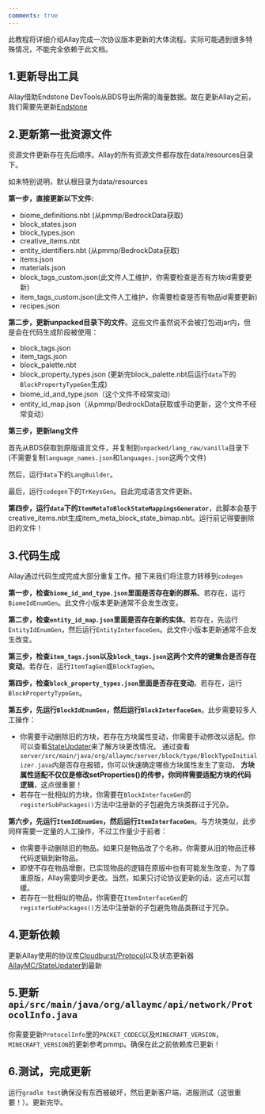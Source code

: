 ```yaml
---
comments: true
---
```


此教程将详细介绍Allay完成一次协议版本更新的大体流程。实际可能遇到很多特殊情况，不能完全依赖于此文档。

## 1.更新导出工具

Allay借助Endstone DevTools从BDS导出所需的海量数据。故在更新Allay之前，我们需要先更新[Endstone](https://github.com/EndstoneMC/endstone)

## 2.更新第一批资源文件

资源文件更新存在先后顺序。Allay的所有资源文件都存放在data/resources目录下。

如未特别说明，默认根目录为data/resources

**第一步，直接更新以下文件:**

- biome_definitions.nbt (从pmmp/BedrockData获取)
- block_states.json
- block_types.json
- creative_items.nbt
- entity_identifiers.nbt (从pmmp/BedrockData获取)
- items.json
- materials.json
- block_tags_custom.json(此文件人工维护，你需要检查是否有方块id需要更新)
- item_tags_custom.json(此文件人工维护，你需要检查是否有物品id需要更新)
- recipes.json

**第二步，更新unpacked目录下的文件**。这些文件虽然说不会被打包进jar内，但是会在代码生成阶段被使用：

- block_tags.json
- item_tags.json
- block_palette.nbt
- block_property_types.json (更新完block_palette.nbt后运行`data`下的`BlockPropertyTypeGen`生成)
- biome_id_and_type.json（这个文件不经常变动）
- entity_id_map.json（从pmmp/BedrockData获取或手动更新，这个文件不经常变动）

**第三步，更新lang文件**

首先从BDS获取到原版语言文件，并复制到`unpacked/lang_raw/vanilla`目录下 (不需要复制`language_names.json`和`languages.json`这两个文件)

然后，运行`data`下的`LangBuilder`。

最后，运行`codegen`下的`TrKeysGen`。自此完成语言文件更新。

**第四步，运行`data`下的`ItemMetaToBlockStateMappingsGenerator`**，此脚本会基于creative_items.nbt生成item_meta_block_state_bimap.nbt。运行前记得要删除旧的文件！

## 3.代码生成

Allay通过代码生成完成大部分重复工作。接下来我们将注意力转移到`codegen`

**第一步，检查`biome_id_and_type.json`里面是否存在新的群系**。若存在，运行`BiomeIdEnumGen`。此文件小版本更新通常不会发生改变。

**第二步，检查`entity_id_map.json`里面是否存在新的实体**。若存在，先运行`EntityIdEnumGen`，然后运行`EntityInterfaceGen`。此文件小版本更新通常不会发生改变。

**第三步，检查`item_tags.json`以及`block_tags.json`这两个文件的键集合是否存在变动**。若存在，运行`ItemTagGen`或`BlockTagGen`。

**第四步，检查`block_property_types.json`里面是否存在变动**。若存在，运行`BlockPropertyTypeGen`。

**第五步，先运行`BlockIdEnumGen`，然后运行`BlockInterfaceGen`**。此步需要较多人工操作：

- 你需要手动删除旧的方块，若存在方块属性变动，你需要手动修改以适配。你可以查看[StateUpdater](https://github.com/AllayMC/StateUpdater)来了解方块更改情况。
  通过查看`server/src/main/java/org/allaymc/server/block/type/BlockTypeInitializer.java`内是否存在报错，你可以快速确定哪些方块属性发生了变动， 
  **方块属性适配不仅仅是修改setProperties()的传参，你同样需要适配方块的代码逻辑**，这点很重要！
- 若存在一批相似的方块，你需要在`BlockInterfaceGen`的`registerSubPackages()`方法中注册新的子包避免方块类群过于冗杂。

**第六步，先运行`ItemIdEnumGen`，然后运行`ItemInterfaceGen`**。与方块类似，此步同样需要一定量的人工操作，不过工作量少于前者：

- 你需要手动删除旧的物品。如果只是物品改了个名称，你需要从旧的物品迁移代码逻辑到新物品。
- 即使不存在物品增删，已实现物品的逻辑在原版中也有可能发生改变，为了尊重原版，Allay需要同步更改。当然，如果只讨论协议更新的话，这点可以暂缓。
- 若存在一批相似的物品，你需要在`ItemInterfaceGen`的`registerSubPackages()`方法中注册新的子包避免物品类群过于冗杂。

## 4.更新依赖

更新Allay使用的协议库[Cloudburst/Protocol](https://github.com/CloudburstMC/Protocol)以及状态更新器[AllayMC/StateUpdater](https://github.com/AllayMC/StateUpdater)到最新

## 5.更新`api/src/main/java/org/allaymc/api/network/ProtocolInfo.java`

你需要更新`ProtocolInfo`里的`PACKET_CODEC`以及`MINECRAFT_VERSION`，`MINECRAFT_VERSION`的更新参考pmmp。确保在此之前依赖库已更新！

## 6.测试，完成更新

运行`gradle test`确保没有东西被破坏，然后更新客户端，进服测试（这很重要！）。更新完毕。